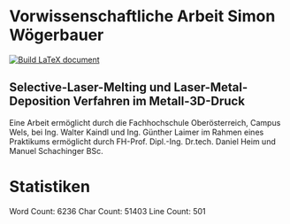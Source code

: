 # Vorwissenschaftliche Arbeit Simon Wögerbauer
[![Build LaTeX document](https://github.com/simonwoegerb/vwa/actions/workflows/main.yml/badge.svg)](https://github.com/simonwoegerb/vwa/actions/workflows/main.yml)
## Selective-Laser-Melting und Laser-Metal-Deposition Verfahren im Metall-3D-Druck
Eine Arbeit ermöglicht durch die Fachhochschule Oberösterreich, Campus Wels, bei Ing. Walter Kaindl und Ing. Günther Laimer im Rahmen eines Praktikums ermöglicht durch FH-Prof. Dipl.-Ing. Dr.tech. Daniel Heim und Manuel Schachinger BSc.

# Statistiken
Word Count: 6236
Char Count: 51403
Line Count: 501

